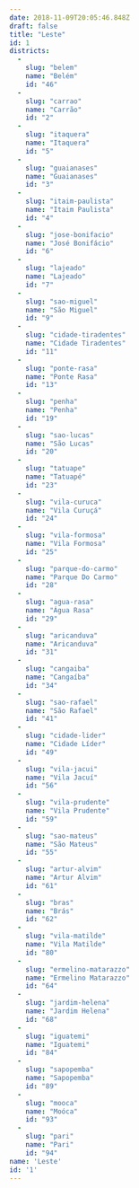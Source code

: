 ```yaml
---
date: 2018-11-09T20:05:46.848Z
draft: false
title: "Leste"
id: 1
districts:
  -
    slug: "belem"
    name: "Belém"
    id: "46"
  -
    slug: "carrao"
    name: "Carrão"
    id: "2"
  -
    slug: "itaquera"
    name: "Itaquera"
    id: "5"
  -
    slug: "guaianases"
    name: "Guaianases"
    id: "3"
  -
    slug: "itaim-paulista"
    name: "Itaim Paulista"
    id: "4"
  -
    slug: "jose-bonifacio"
    name: "José Bonifácio"
    id: "6"
  -
    slug: "lajeado"
    name: "Lajeado"
    id: "7"
  -
    slug: "sao-miguel"
    name: "São Miguel"
    id: "9"
  -
    slug: "cidade-tiradentes"
    name: "Cidade Tiradentes"
    id: "11"
  -
    slug: "ponte-rasa"
    name: "Ponte Rasa"
    id: "13"
  -
    slug: "penha"
    name: "Penha"
    id: "19"
  -
    slug: "sao-lucas"
    name: "São Lucas"
    id: "20"
  -
    slug: "tatuape"
    name: "Tatuapé"
    id: "23"
  -
    slug: "vila-curuca"
    name: "Vila Curuçá"
    id: "24"
  -
    slug: "vila-formosa"
    name: "Vila Formosa"
    id: "25"
  -
    slug: "parque-do-carmo"
    name: "Parque Do Carmo"
    id: "28"
  -
    slug: "agua-rasa"
    name: "Água Rasa"
    id: "29"
  -
    slug: "aricanduva"
    name: "Aricanduva"
    id: "31"
  -
    slug: "cangaiba"
    name: "Cangaíba"
    id: "34"
  -
    slug: "sao-rafael"
    name: "São Rafael"
    id: "41"
  -
    slug: "cidade-lider"
    name: "Cidade Líder"
    id: "49"
  -
    slug: "vila-jacui"
    name: "Vila Jacuí"
    id: "56"
  -
    slug: "vila-prudente"
    name: "Vila Prudente"
    id: "59"
  -
    slug: "sao-mateus"
    name: "São Mateus"
    id: "55"
  -
    slug: "artur-alvim"
    name: "Artur Alvim"
    id: "61"
  -
    slug: "bras"
    name: "Brás"
    id: "62"
  -
    slug: "vila-matilde"
    name: "Vila Matilde"
    id: "80"
  -
    slug: "ermelino-matarazzo"
    name: "Ermelino Matarazzo"
    id: "64"
  -
    slug: "jardim-helena"
    name: "Jardim Helena"
    id: "68"
  -
    slug: "iguatemi"
    name: "Iguatemi"
    id: "84"
  -
    slug: "sapopemba"
    name: "Sapopemba"
    id: "89"
  -
    slug: "mooca"
    name: "Moóca"
    id: "93"
  -
    slug: "pari"
    name: "Pari"
    id: "94"
name: 'Leste'
id: '1'
---
```

		